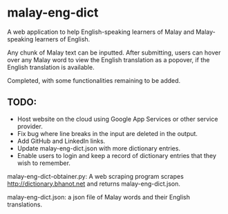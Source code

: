# malay-eng-dict
A web application to help English-speaking learners of Malay and Malay-speaking learners of English. 

Any chunk of Malay text can be inputted. After submitting, users can hover over any Malay word to view the English translation as a popover, if the English translation is available.

Completed, with some functionalities remaining to be added.

## TODO:
- Host website on the cloud using Google App Services or other service provider.
- Fix bug where line breaks in the input are deleted in the output.
- Add GitHub and LinkedIn links.
- Update malay-eng-dict.json with more dictionary entries.
- Enable users to login and keep a record of dictionary entries that they wish to remember.

malay-eng-dict-obtainer.py: A web scraping program scrapes http://dictionary.bhanot.net and returns malay-eng-dict.json.

malay-eng-dict.json: a json file of Malay words and their English translations.

